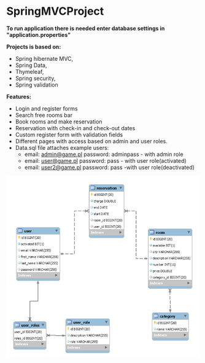 # SpringMVCProject

**To run application there is needed enter database settings in "application.properties"** 

**Projects is based on:**
 - Spring hibernate MVC,
 - Spring Data,
 - Thymeleaf,
 - Spring security,
 - Spring validation

**Features:**

 - Login and register forms
 - Search free rooms bar
 - Book rooms and make reservation
 - Reservation with check-in and check-out dates
 - Custom register form with validation fields
 - Different pages with access based on admin and user roles.
 - Data.sql file attaches example users:
      - email: admin@game.pl password: adminpass - with admin role 
      - email: user@game.pl password: pass - with user role(activated)
      - email: user2@game.pl password: pass -with user role(deactivated)

![Alt text](/src/main/resources/static/images/database.PNG?raw=true "Database")

